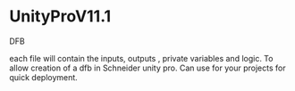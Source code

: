 # UnityProV11.1
DFB

each file will contain the  inputs, outputs , private variables and logic. To allow creation of a dfb in Schneider unity pro. Can use for your projects for quick deployment. 
